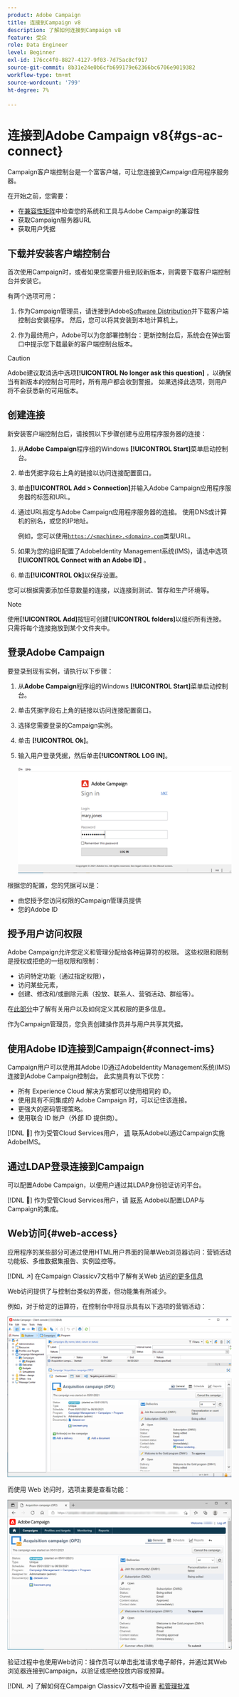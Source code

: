 ```yaml
---
product: Adobe Campaign
title: 连接到Campaign v8
description: 了解如何连接到Campaign v8
feature: 受众
role: Data Engineer
level: Beginner
exl-id: 176cc4f0-8827-4127-9f03-7d75ac8cf917
source-git-commit: 8b31e24e0b6cfb699179e62366bc6706e9019382
workflow-type: tm+mt
source-wordcount: '799'
ht-degree: 7%

---
```


# 连接到Adobe Campaign v8{#gs-ac-connect}

Campaign客户端控制台是一个富客户端，可让您连接到Campaign应用程序服务器。

在开始之前，您需要：

* 在[兼容性矩阵](compatibility-matrix.md)中检查您的系统和工具与Adobe Campaign的兼容性
* 获取Campaign服务器URL
* 获取用户凭据

## 下载并安装客户端控制台

首次使用Campaign时，或者如果您需要升级到较新版本，则需要下载客户端控制台并安装它。

有两个选项可用：

1. 作为Campaign管理员，请连接到Adobe[Software Distribution](https://experience.adobe.com/#/downloads/content/software-distribution/encampaign.html)并下载客户端控制台安装程序。 然后，您可以将其安装到本地计算机上。

1. 作为最终用户，Adobe可以为您部署控制台：更新控制台后，系统会在弹出窗口中提示您下载最新的客户端控制台版本。

>[!CAUTION]
>
>Adobe建议取消选中选项&#x200B;**[!UICONTROL No longer ask this question]** ，以确保当有新版本的控制台可用时，所有用户都会收到警报。  如果选择此选项，则用户将不会获悉新的可用版本。

## 创建连接

新安装客户端控制台后，请按照以下步骤创建与应用程序服务器的连接：

1. 从&#x200B;**Adobe Campaign**&#x200B;程序组的Windows **[!UICONTROL Start]**&#x200B;菜单启动控制台。

1. 单击凭据字段右上角的链接以访问连接配置窗口。

1. 单击&#x200B;**[!UICONTROL Add > Connection]**&#x200B;并输入Adobe Campaign应用程序服务器的标签和URL。

1. 通过URL指定与Adobe Campaign应用程序服务器的连接。 使用DNS或计算机的别名，或您的IP地址。

   例如，您可以使用[`https://<machine>.<domain>.com`](https://myserver.adobe.com)类型URL。

1. 如果为您的组织配置了AdobeIdentity Management系统(IMS)，请选中选项&#x200B;**[!UICONTROL Connect with an Adobe ID]** 。

1. 单击&#x200B;**[!UICONTROL Ok]**&#x200B;以保存设置。

您可以根据需要添加任意数量的连接，以连接到测试、暂存和生产环境等。

>[!NOTE]
>
>使用&#x200B;**[!UICONTROL Add]**&#x200B;按钮可创建&#x200B;**[!UICONTROL folders]**&#x200B;以组织所有连接。 只需将每个连接拖放到某个文件夹中。

## 登录Adobe Campaign

要登录到现有实例，请执行以下步骤：

1. 从&#x200B;**Adobe Campaign**&#x200B;程序组的Windows **[!UICONTROL Start]**&#x200B;菜单启动控制台。

1. 单击凭据字段右上角的链接以访问连接配置窗口。

1. 选择您需要登录的Campaign实例。

1. 单击 **[!UICONTROL Ok]**。

1. 输入用户登录凭据，然后单击&#x200B;**[!UICONTROL LOG IN]**。

   ![](assets/sign-in-v8.png)

根据您的配置，您的凭据可以是：

* 由您授予您访问权限的Campaign管理员提供
* 您的Adobe ID

## 授予用户访问权限

Adobe Campaign允许您定义和管理分配给各种运算符的权限。 这些权限和限制是授权或拒绝的一组权限和限制：

* 访问特定功能（通过指定权限），
* 访问某些元素，
* 创建、修改和/或删除元素（投放、联系人、营销活动、群组等）。

在[此部分](permissions.md)中了解有关用户以及如何定义其权限的更多信息。

作为Campaign管理员，您负责创建操作员并与用户共享其凭据。

## 使用Adobe ID连接到Campaign{#connect-ims}

Campaign用户可以使用其Adobe ID通过AdobeIdentity Management系统(IMS)连接到Adobe Campaign控制台。 此实施具有以下优势：

* 所有 Experience Cloud 解决方案都可以使用相同的 ID。
* 使用具有不同集成的 Adobe Campaign 时，可以记住该连接。
* 更强大的密码管理策略。
* 使用联合 ID 帐户（外部 ID 提供商）。

[!DNL :speech_balloon:] 作为受管Cloud Services用户， [请](campaign-faq.md#support) 联系Adobe以通过Campaign实施AdobeIMS。

## 通过LDAP登录连接到Campaign

可以配置Adobe Campaign，以便用户通过其LDAP身份验证访问平台。

[!DNL :speech_balloon:] 作为受管Cloud Services用户，请 [联系](campaign-faq.md#support) Adobe以配置LDAP与Campaign的集成。


## Web访问{#web-access}

应用程序的某些部分可通过使用HTML用户界面的简单Web浏览器访问：营销活动功能板、多维数据集报告、实例监控等。

[!DNL :arrow_upper_right:] 在Campaign Classicv7文档中了解有关Web [访问的更多信息](https://experienceleague.adobe.com/docs/campaign-classic/using/getting-started/starting-with-adobe-campaign/campaign-workspace/adobe-campaign-workspace.html?lang=en#console-and-web-access)

Web访问提供了与控制台类似的界面，但功能集有所减少。

例如，对于给定的运算符，在控制台中将显示具有以下选项的营销活动：

![](assets/campaign-from-console.png)

而使用 Web 访问时，选项主要是查看功能：

![](assets/campaign-from-web.png)

验证过程中也使用Web访问：操作员可以单击批准请求电子邮件，并通过其Web浏览器连接到Campaign，以验证或拒绝投放内容或预算。

[!DNL :arrow_upper_right:] 了解如何在Campaign Classicv7文档中设置 [和管理批准](https://experienceleague.adobe.com/docs/campaign-classic/using/orchestrating-campaigns/orchestrate-campaigns/marketing-campaign-approval.html?lang=zh-Hans#orchestrating-campaigns)
